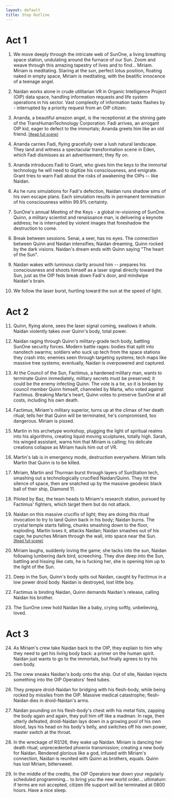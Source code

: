 ```yaml
---
layout: default
title: Step Outline
---                    
```


Act 1
=====

1. We move deeply through the intricate web of SunOne, a living breathing space station, undulating around the furnace of our Sun. Zoom and weave through this amazing tapestry of lives and to find... Miriam. Miriam is meditating. Staring at the sun, perfect lotus position, floating naked in empty space, Miriam is meditating, with the beatific innocence of a teenage angel.

2. Naidan works alone in crude utilitarian VR in Organic Intelligence Project (OIP) data space, handling information requests and life system operations in his sector. Vast complexity of information tasks flashes by - interrupted by a priority request from an OIP citizen.

3. Ananda, a beautiful amazon angel, is the receptionist at the shining gate of the TransHumanTechnology Corporation. Fadi arrives, an arrogant OIP kid, eager to defect to the immortals; Ananda greets him like an old friend. <small>[[Read full scene]](../Heart_of_the_Sun_-_Scene_-_TransHumanTechnologyCorp_Gatehouse)</small>  

4. Ananda carries Fadi, flying gracefully over a lush natural landscape. They land and witness a spectacular transformation scene in Eden, which Fadi dismisses as an advertisement; they fly on.

5. Ananda introduces Fadi to Grant, who gives him the keys to the immortal technology he will need to digitize his consciousness, and emigrate. Grant tries to warn Fadi about the risks of awakening the OIPs -- like Naidan.

6. As he runs simulations for Fadi's defection, Naidan runs shadow sims of his own escape plans. Each simulation results in permanent termination of his consciousness within 99.9% certainty.

7. SunOne's annual Meeting of the Keys - a global re-visioning of SunOne. Quinn, a military scientist and renaissance man, is delivering a keynote address; he is interrupted by violent images that foreshadow the destruction to come.

8. Break between sessions. Senai, a seer, has no eyes. The connection between Quinn and Naidan intensifies; Naidan dreaming, Quinn rocked by the dark visions. Naidan's dream ends with Quinn saying "The heart of the Sun".

9. Naidan wakes with luminous clarity around him -- prepares his consciousness and shoots himself as a laser signal directly toward the Sun, just as the OIP feds break down Fadi's door, and mindwipe Naidan's brain.

10. We follow the laser burst, hurtling toward the sun at the speed of light.

Act 2
=====

11. Quinn, flying alone, sees the laser signal coming, swallows it whole. Naidan violently takes over Quinn's body, total power.

12. Naidan raging through Quinn's military-grade tech body, battling SunOne security forces. Modern battle rages: bodies that split into nanotech swarms; soldiers who suck up tech from the space stations they crash into; enemies seen through targeting systems; tech maps like massive tree systems; eventually, Naidan is overpowered and captured.

13. At the Council of the Sun, Factimus, a hardened military man, wants to terminate Quinn immediately, military secrets must be preserved; it could be the enemy infecting Quinn. The vote is a tie, so it is broken by council member Quinn himself, channeled by Marta, who voted against Factimus. Breaking Marta's heart, Quinn votes to preserve SunOne at all costs, including his own death.

14. Factimus, Miriam's military superior, turns up at the climax of her death ritual; tells her that Quinn will be terminated, he's compromised, too dangerous. Miriam is pissed.

15. Martin in his archetype workshop, plugging the light of spiritual realms into his algorithms, creating liquid moving sculptures, totally high. Sarah, his winged assistant, warns him that Miriam is calling; his delicate creations collapse as Miriam hauls him out of VR.

16. Martin's lab is in emergency mode, destruction everywhere. Miriam tells Martin that Quinn is to be killed.

17. Miriam, Martin and Thurman burst through layers of SunStation tech, smashing out a technologically crucified Naidan/Quinn. They hit the silence of space, then are snatched up by the massive geodesic black ball of their ship, Diamond 11.

18. Piloted by Baz, the team heads to Miriam's research station, pursued by Factimus' fighters, which target them but do not attack.

19. Naidan on this massive crucifix of light; they are doing this ritual invocation to try to land Quinn back in his body; Naidan burns. The crystal temple starts falling, chunks smashing down to the floor, exploding. Martin loses it, attacks Naidan; Naidan smashes out of his cage; he punches Miriam through the wall, into space near the Sun.  
<small>[[Read full scene]](../Scene_14:_Tesseract)</small>  

20. Miriam laughs, suddenly loving the game; she tacks into the sun, Naidan following lumbering dark bird, screeching. They dive deep into the Sun, battling and hissing like cats, he is fucking her, she is opening him up to the light of the Sun.

21. Deep in the Sun, Quinn's body spits out Naidan, caught by Factimus in a low power droid body. Naidan is destroyed, lost little boy.

22. Factimus is binding Naidan, Quinn demands Naidan's release, calling Naidan his brother.

23. The SunOne crew hold Naidan like a baby, crying softly, unbelieving, loved.

Act 3
=====

24. As Miriam's crew take Naidan back to the OIP, they explain to him why they need to get his living body back: a primer on the human spirit. Naidan just wants to go to the immortals, but finally agrees to try his own body.

25. The crew sneaks Naidan's body onto the ship. Out of site, Naidan injects something into the OIP Operators' feed tubes.

26. They prepare droid-Naidan for bridging with his flesh-body, while being rocked by missiles from the OIP. Massive medical catastrophe; flesh-Naidan dies in droid-Naidan's arms.

27. Naidan pounding on his flesh-body's chest with his metal fists, zapping the body again and again, they pull him off like a madman. In rage, then utterly defeated, droid-Naidan lays down in a growing pool of his own blood, lays his head on his body's belly, and switches off his own power, master switch at the throat.

28. In the wreckage of RS126, they wake up Naidan. Miriam is dancing her death ritual; unprecedented phoenix transmission; creating a new body for Naidan. Rendered glorious like a god, infused with Miriam's connection, Naidan is reunited with Quinn as brothers, equals. Quinn has lost Miriam, bittersweet.

29. In the middle of the credits, the OIP Operators tear down your regularly scheduled programming... to bring you the new world order... ultimatum: if terms are not accepted, citizen life support will be terminated at 0800 hours. Have a nice sleep.

